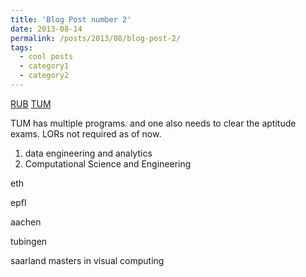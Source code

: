 ```yaml
---
title: 'Blog Post number 2'
date: 2013-08-14
permalink: /posts/2013/08/blog-post-2/
tags:
  - cool posts
  - category1
  - category2
---
```


[RUB](https://studienangebot.rub.de/en/applied-computer-science)
[TUM](https://www.tum.de/en/studies/degree-programs)

TUM has multiple programs. and one also needs to clear the aptitude exams. LORs not required as of now.

1) data engineering and analytics
2) Computational Science and Engineering

eth

epfl


aachen



tubingen


saarland masters in visual computing

